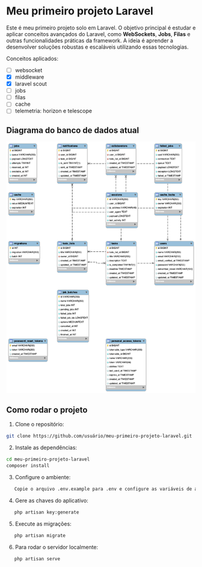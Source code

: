 # Meu primeiro projeto Laravel

Este é meu primeiro projeto solo em Laravel. O objetivo principal é estudar e aplicar conceitos avançados do Laravel, como **WebSockets**, **Jobs**, **Filas** e outras funcionalidades práticas da framework. A ideia é aprender a desenvolver soluções robustas e escaláveis utilizando essas tecnologias.

Conceitos aplicados:

-   [ ] websocket
-   [x] middleware
-   [x] laravel scout
-   [ ] jobs
-   [ ] filas
-   [ ] cache
-   [ ] telemetria: horizon e telescope

## Diagrama do banco de dados atual

![Diagrama do Banco de Dados](./doc/todo%20diagram.png)

## Como rodar o projeto

1. Clone o repositório:

```bash
git clone https://github.com/usuário/meu-primeiro-projeto-laravel.git
```

2. Instale as dependências:

```bash
cd meu-primeiro-projeto-laravel
composer install
```

3. Configure o ambiente:

```bash
   Copie o arquivo .env.example para .env e configure as variáveis de ambiente.
```

4. Gere as chaves do aplicativo:

```bash
   php artisan key:generate
```

5. Execute as migrações:

```bash
   php artisan migrate
```

6. Para rodar o servidor localmente:

```bash
   php artisan serve
```
